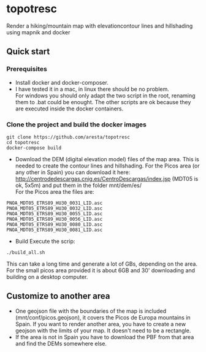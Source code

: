 # topotresc
Render a hiking/mountain map with elevationcontour lines and hillshading using mapnik and docker

## Quick start

### Prerequisites
- Install docker and docker-composer.
- I have tested it in a mac, in linux there should be no problem.  
For windows you should only adapt the two script in the root, renaming them to .bat could be enought.  The other scripts are ok because they are executed inside the docker containers.

### Clone the project and build the docker images
```
git clone https://github.com/aresta/topotresc
cd topotresc
docker-compose build
```

- Download the DEM (digital elevation model) files of the map area. This is needed to create the contour lines and hillshading.  For the Picos area (or any other in Spain) you can download it here: http://centrodedescargas.cnig.es/CentroDescargas/index.jsp (MDT05 is ok, 5x5m) and put them in the folder mnt/dem/es/  
For the Picos area the files are:
```
PNOA_MDT05_ETRS89_HU30_0031_LID.asc
PNOA_MDT05_ETRS89_HU30_0032_LID.asc
PNOA_MDT05_ETRS89_HU30_0055_LID.asc
PNOA_MDT05_ETRS89_HU30_0056_LID.asc
PNOA_MDT05_ETRS89_HU30_0080_LID.asc
PNOA_MDT05_ETRS89_HU30_0081_LID.asc
```

- Build
Execute the scrip:
```
./build_all.sh
```
This can take a long time and generate a lot of GBs, depending on the area.  For the small picos area provided it is about 6GB and 30' downloading and building on a desktop computer. 


## Customize to another area
- One geojson file with the boundaries of the map is included (mnt/conf/picos.geojson), it covers the Picos de Europa mountains in Spain. If you want to render another area, you have to create a new geojson with the limits of your map. It doesn't need to be a rectangle.
- If the area is not in Spain you have to download the PBF from that area and find the DEMs somewhere else.
